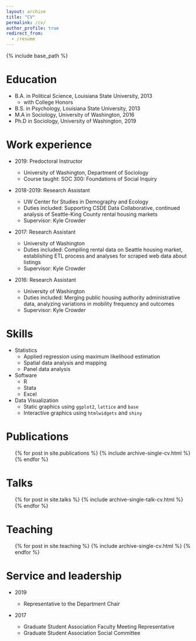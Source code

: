 ```yaml
---
layout: archive
title: "CV"
permalink: /cv/
author_profile: true
redirect_from:
  - /resume
---
```


{% include base_path %}

Education
======

* B.A. in Political Science, Louisiana State University, 2013
  * with College Honors
* B.S. in Psychology, Louisiana State University, 2013
* M.A in Sociology, University of Washington, 2016
* Ph.D in Sociology, University of Washington, 2019

Work experience
======

* 2019: Predoctoral Instructor
  * University of Washington, Department of Sociology
  * Course taught: SOC 300: Foundations of Social Inquiry

* 2018-2019: Research Assistant
  * UW Center for Studies in Demography and Ecology
  * Duties included: Supporting CSDE Data Collaborative, continued analysis of Seattle-King County rental housing markets
  * Supervisor: Kyle Crowder

* 2017: Research Assistant
  * University of Washington
  * Duties included: Compiling rental data on Seattle housing market, establishing ETL process and analyses for scraped web data about listings
  * Supervisor: Kyle Crowder

* 2016: Research Assistant
  * University of Washington
  * Duties included: Merging public housing authority administrative data, analyzing variations in mobility frequency and outcomes
  * Supervisor: Kyle Crowder

Skills
======

* Statistics
  * Applied regression using maximum likelihood estimation
  * Spatial data analysis and mapping
  * Panel data analysis
* Software
  * R
  * Stata
  * Excel
* Data Visualization
  * Static graphics using `ggplot2`, `lattice` and `base`
  * Interactive graphics using `htmlwidgets` and `shiny`

Publications
======
  <ul>{% for post in site.publications %}
    {% include archive-single-cv.html %}
  {% endfor %}</ul>

Talks
======
  <ul>{% for post in site.talks %}
    {% include archive-single-talk-cv.html %}
  {% endfor %}</ul>

Teaching
======
  <ul>{% for post in site.teaching %}
    {% include archive-single-cv.html %}
  {% endfor %}</ul>

Service and leadership
======

* 2019
  * Representative to the Department Chair

* 2017
  * Graduate Student Association Faculty Meeting Representative
  * Graduate Student Association Social Committee
